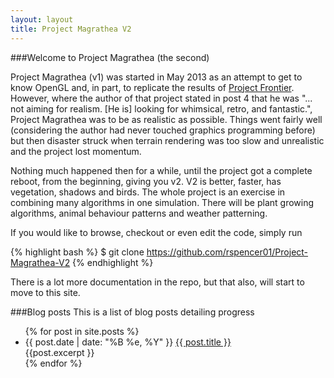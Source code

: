 ```yaml
---
layout: layout
title: Project Magrathea V2
---
```


###<a name="welcome-to-github-pages" class="anchor" href="#welcome-to-github-pages"><span class="octicon octicon-link"></span></a>Welcome to Project Magrathea (the second)

Project Magrathea (v1) was started in May 2013 as an attempt to get to know OpenGL and, in part, to replicate the results of [Project Frontier][1].  However, where the author of that project stated in post 4 that he was "... not aiming for realism. [He is] looking for whimsical, retro, and fantastic.", Project Magrathea was to be as realistic as possible.  Things went fairly well (considering the author had never touched graphics programming before) but then disaster struck when terrain rendering was too slow and unrealistic and the project lost momentum.

Nothing much happened then for a while, until the project got a complete reboot, from the beginning, giving you v2.  V2 is better, faster, has vegetation, shadows and birds.  The whole project is an exercise in combining many algorithms in one simulation.  There will be plant growing algorithms, animal behaviour patterns and weather patterning.

If you would like to browse, checkout or even edit the code, simply run

{% highlight bash %}
$ git clone https://github.com/rspencer01/Project-Magrathea-V2
{% endhighlight %}

There is a lot more documentation in the repo, but that also, will start to move to this site.

###Blog posts
This is a list of blog posts detailing progress
<ul>
  {% for post in site.posts %}
  <li>
    <span>{{ post.date | date: "%B %e, %Y" }}</span> <a href="http://rspencer01.github.io/Project-Magrathea-V2{{ post.url }}">{{ post.title }}</a>
	  <div class="post-excerpt">
		{{post.excerpt }}
    </div>
  </li>
  {% endfor %}
</ul>

[1]: http://www.shamusyoung.com/twentysidedtale/?p=11874
